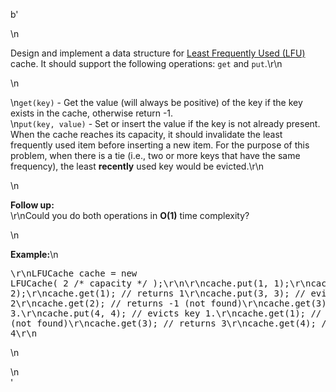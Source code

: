 b'<div class="question-description">\n<p><p>Design and implement a data structure for <a href="https://en.wikipedia.org/wiki/Least_frequently_used" target="_blank">Least Frequently Used (LFU)</a> cache. It should support the following operations: <code>get</code> and <code>put</code>.\r\n</p>\n<p>\n<code>get(key)</code> - Get the value (will always be positive) of the key if the key exists in the cache, otherwise return -1.<br/>\n<code>put(key, value)</code> - Set or insert the value if the key is not already present. When the cache reaches its capacity, it should invalidate the least frequently used item before inserting a new item. For the purpose of this problem, when there is a tie (i.e., two or more keys that have the same frequency), the least <b>recently</b> used key would be evicted.\r\n</p>\n<p><b>Follow up:</b><br>\r\nCould you do both operations in <b>O(1)</b> time complexity?</br></p>\n<p><b>Example:</b>\n<pre>\r\nLFUCache cache = new LFUCache( 2 /* capacity */ );\r\n\r\ncache.put(1, 1);\r\ncache.put(2, 2);\r\ncache.get(1);       // returns 1\r\ncache.put(3, 3);    // evicts key 2\r\ncache.get(2);       // returns -1 (not found)\r\ncache.get(3);       // returns 3.\r\ncache.put(4, 4);    // evicts key 1.\r\ncache.get(1);       // returns -1 (not found)\r\ncache.get(3);       // returns 3\r\ncache.get(4);       // returns 4\r\n</pre>\n</p></p>\n</div>'